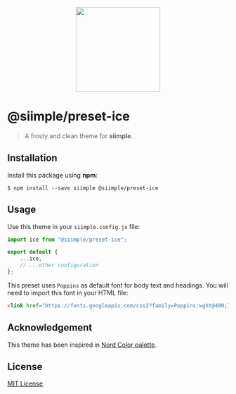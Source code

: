 <p align="center">
<img src="https://github.com/jmjuanes/siimple/raw/main/packages/preset-ice/preset-ice.svg" width="192px" />
</p>


# @siimple/preset-ice

> A frosty and clean theme for **siimple**.


## Installation

Install this package using **npm**:

```
$ npm install --save siimple @siimple/preset-ice
```

## Usage

Use this theme in your `siimple.config.js` file:

```js
import ice from "@siimple/preset-ice";

export default {
    ...ice,
    // ...other configuration
};
```

This preset uses `Poppins` as default font for body text and headings. You will need to import this font in your HTML file:

```html
<link href="https://fonts.googleapis.com/css2?family=Poppins:wght@400;700" rel="stylesheet">
```

## Acknowledgement

This theme has been inspired in [Nord Color palette](https://www.nordtheme.com).

## License

[MIT License](https://github.com/jmjuanes/siimple/blob/main/LICENSE).
